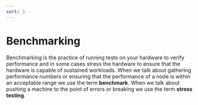```yaml
---
sort: 3
---
```


# Benchmarking

Benchmarking is the practice of running tests on your hardware to verify performance and in some cases stress the hardware to ensure that the hardware is capable of sustained workloads. When we talk about gathering performance numbers or ensuring that the performance of a node is within an acceptable range we use the term **benchmark**. When we talk about pushing a machine to the point of errors or breaking we use the term **stress testing**.

